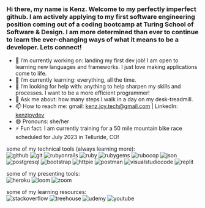 ### Hi there, my name is Kenz. Welcome to my perfectly imperfect github. I am actively applying to my first software engineering position coming out of a coding bootcamp at Turing School of Software & Design. I am more determined than ever to continue to learn the ever-changing ways of what it means to be a developer. Lets connect!

- 🔭 I’m currently working on: landing my first dev job! I am open to learning new languages and frameworks. I just love making applications come to life.
- 🌱 I’m currently learning: everything, all the time.
- 🤔 I’m looking for help with: anything to help sharpen my skills and processes. I want to be a more efficient programmer!
- 💬 Ask me about: how many steps I walk in a day on my desk-treadmill.
- 📫 How to reach me: gmail: kenz.joy.tech@gmail.com | LinkedIn: [kenzjoydev](www.linkedin.com/in/kenzjoydev)
- 😄 Pronouns: she/her
- ⚡ Fun fact: I am currently training for a 50 mile mountain bike race scheduled for July 2023 in Telluride, CO!

some of my technical tools (always learning more):</br>
![github](https://img.shields.io/badge/GitHub-000000?style=for-the-badge&logo=GitHub&logoColor=white)
![git](https://img.shields.io/badge/git-F05032?style=for-the-badge&logo=git&logoColor=white)
![rubyonrails](https://img.shields.io/badge/rubyonrails-CC0000?style=for-the-badge&logo=rubyonrails&logoColor=white)
![ruby](https://img.shields.io/badge/ruby-CC342D?style=for-the-badge&logo=ruby&logoColor=white)
![rubygems](https://img.shields.io/badge/rubygems-E9573F?style=for-the-badge&logo=rubygems&logoColor=white)
![rubocop](https://img.shields.io/badge/rubocop-000000?style=for-the-badge&logo=rubocop&logoColor=white)
![json](https://img.shields.io/badge/json-000000?style=for-the-badge&logo=json&logoColor=white)
![postgresql](https://img.shields.io/badge/postgresql-4169E1?style=for-the-badge&logo=postgresql&logoColor=white)
![bootstrap](https://img.shields.io/badge/bootstrap-7952B3?style=for-the-badge&logo=bootstrap&logoColor=white)
![httpie](https://img.shields.io/badge/httpie-73DC8C?style=for-the-badge&logo=httpie&logoColor=white)
![postman](https://img.shields.io/badge/postman-FF6C37?style=for-the-badge&logo=postman&logoColor=white)
![visualstudiocode](https://img.shields.io/badge/visualstudiocode-007ACC?style=for-the-badge&logo=visualstudiocode&logoColor=white)
![replit](https://img.shields.io/badge/replit-F26207?style=for-the-badge&logo=replit&logoColor=white)

some of my presenting tools:</br>
![heroku](https://img.shields.io/badge/heroku-430098?style=for-the-badge&logo=heroku&logoColor=white)
![loom](https://img.shields.io/badge/loom-625DF5?style=for-the-badge&logo=loom&logoColor=white)
![zoom](https://img.shields.io/badge/zoom-2D8CFF?style=for-the-badge&logo=zoom&logoColor=white)

some of my learning resources:</br>
![stackoverflow](https://img.shields.io/badge/stackoverflow-F58025?style=for-the-badge&logo=stackoverflow&logoColor=white)
![treehouse](https://img.shields.io/badge/treehouse-5FCF80?style=for-the-badge&logo=treehouse&logoColor=white)
![udemy](https://img.shields.io/badge/udemy-A435F0?style=for-the-badge&logo=udemy&logoColor=white)
![youtube](https://img.shields.io/badge/youtube-FF0000?style=for-the-badge&logo=youtube&logoColor=white)
